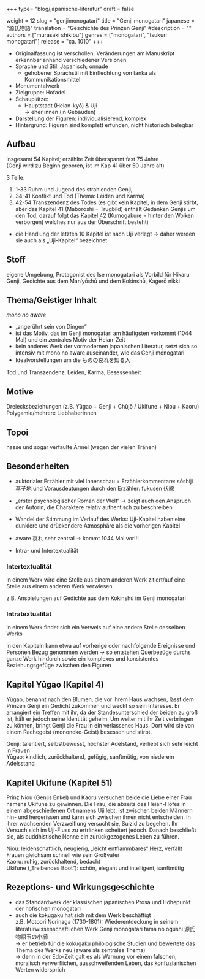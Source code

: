+++
type= "blog/japanische-literatur"
draft = false

weight = 12
slug = "genjimonogatari"
title = "Genji monogatari"
japanese = "源氏物語"
translation = "Geschichte des Prinzen Genji"
#description = ""
authors = ["murasaki shikibu"]
genres = ["monogatari", "tsukuri monogatari"]
release = "ca. 1010"
+++

- Originalfassung ist verschollen; Veränderungen am Manuskript erkennbar anhand verschiedener Versionen
- Sprache und Stil: Japanisch; onnade
  - gehobener Sprachstil mit Einflechtung von tanka als Kommunikationsmittel
- Monumentalwerk
- Zielgruppe: Hofadel
- Schauplätze:
  - Hauptstadt (Heian-kyō) & Uji  
    -> eher innen (in Gebäuden)
- Darstellung der Figuren: individualisierend, komplex
- Hintergrund: Figuren sind komplett erfunden, nicht historisch belegbar

## Aufbau

insgesamt 54 Kapitel; erzählte Zeit überspannt fast 75 Jahre  
(Genji wird zu Beginn geboren, ist im Kap 41 über 50 Jahre alt)

3 Teile:

1. 1-33 Ruhm und Jugend des strahlenden Genji,
2. 34-41 Konflikt und Tod (Thema: Leiden und Karma)
3. 42-54 Transzendenz des Todes (es gibt kein Kapitel, in dem Genji stirbt, aber das Kapitel 41 (Maboroshi = Trugbild) enthält Gedanken Genjis um den Tod; darauf folgt das Kapitel 42 (Kumogakure = hinter den Wolken verborgen) welches nur aus der Überschrift besteht)

- die Handlung der letzten 10 Kapitel ist nach Uji verlegt -> daher werden sie auch als „Uji-Kapitel“ bezeichnet

## Stoff

eigene Umgebung, Protagonist des Ise monogatari als Vorbild für Hikaru Genji, Gedichte aus dem Man‘yōshū und dem Kokinshū, Kagerō nikki

## Thema/Geistiger Inhalt

*mono no aware*

- „angerührt sein von Dingen“
- ist das Motiv, das im Genji monogatari am häufigsten vorkommt (1044 Mal) und ein zentrales Motiv der Heian-Zeit
- kein anderes Werk der vormodernen japanischen Literatur, setzt sich so intensiv mit mono no aware auseinander, wie das Genji monogatari
- Idealvorstellungen um die ものの哀れを知る人

Tod und Transzendenz, Leiden, Karma, Besessenheit

## Motive

Dreiecksbeziehungen (z.B. Yūgao + Genji + Chūjō / Ukifune + Niou + Kaoru)  
Polygamie/mehrere Liebhaberinnen

## Topoi

nasse und sogar verfaulte Ärmel (wegen der vielen Tränen)

## Besonderheiten

- auktorialer Erzähler mit viel Innenschau + Erzählerkommentare: sōshiji 草子地 und Vorausdeutungen durch den Erzähler: fukusen 伏線

- „erster psychologischer Roman der Welt“
  -> zeigt auch den Anspruch der Autorin, die Charaktere relativ authentisch zu beschreiben

- Wandel der Stimmung im Verlauf des Werks: Uji-Kapitel haben eine dunklere und drückendere Atmosphäre als die vorherigen Kapitel

- aware 哀れ sehr zentral -> kommt 1044 Mal vor!!!

- Intra- und Intertextualität

### Intertextualität

in einem Werk wird eine Stelle aus einem anderen Werk zitiert/auf eine Stelle aus einem anderen Werk verwiesen

z.B. Anspielungen auf Gedichte aus dem Kokinshū im Genji monogatari

### Intratextualität

in einem Werk findet sich ein Verweis auf eine andere Stelle desselben Werks

in den Kapiteln kann etwa auf vorherige oder nachfolgende Ereignisse und Personen Bezug genommen werden
-> so entstehen Querbezüge durchs ganze Werk hindurch sowie ein komplexes und konsistentes Beziehungsgefüge zwischen den Figuren

## Kapitel Yūgao (Kapitel 4)

Yūgao, benannt nach den Blumen, die vor ihrem Haus wachsen, lässt dem Prinzen
Genji ein Gedicht zukommen und weckt so sein Interesse. Er arrangiert ein Treffen mit ihr, da der
Standesunterschied der beiden zu groß ist, hält er jedoch seine Identität geheim. Um weiter mit ihr
Zeit verbringen zu können, bringt Genji die Frau in ein verlassenes Haus. Dort wird sie von einem
Rachegeist (mononoke-Geist) besessen und stirbt.

Genji: talentiert, selbstbewusst, höchster Adelstand, verliebt sich sehr leicht in Frauen  
Yūgao: kindlich, zurückhaltend, gefügig, sanftmütig, von niederem Adelsstand

## Kapitel Ukifune (Kapitel 51)

Prinz Niou (Genjis Enkel) und Kaoru versuchen beide die Liebe einer Frau
namens Ukifune zu gewinnen. Die Frau, die abseits des Heian-Hofes in einem abgeschiedenen Ort
namens Uji lebt, ist zwischen beiden Männern hin- und hergerissen und kann sich zwischen ihnen
nicht entscheiden. In ihrer wachsenden Verzweiflung versucht sie, Suizid zu begehen. Ihr Versuch,sich im Uji-Fluss zu ertränken scheitert jedoch. Danach beschließt sie, als buddhistische Nonne ein zurückgezogenes Leben zu führen.

Niou: leidenschaftlich, neugierig, „leicht entflammbares“ Herz, verfällt Frauen gleichsam schnell wie sein Großvater  
Kaoru: ruhig, zurückhaltend, bedacht  
Ukifune („Treibendes Boot“): schön, elegant und intelligent, sanftmütig

## Rezeptions- und Wirkungsgeschichte

- das Standardwerk der klassischen japanischen Prosa und Höhepunkt der höfischen monogatari
- auch die kokugaku hat sich mit dem Werk beschäftigt  
  z.B. Motoori Norinaga (1730-1801): Wiederentdeckung in seinem literaturwissenschaftlichen Werk Genji monogatari tama no ogushi  源⽒物語⽟の⼩櫛  
  -> er betrieb für die kokugaku philologische Studien und bewertete das Thema des Werks neu (aware als zentrales Thema)  
  -> denn in der Edo-Zeit galt es als Warnung vor einem falschen, moralisch verwerflichen, ausschweifenden Leben, das konfuzianischen Werten widersprich
